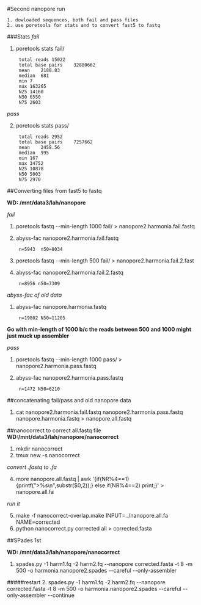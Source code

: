 #Second nanopore run

	1. dowloaded sequences, both fail and pass files
	2. use poretools for stats and to convert fast5 to fastq 


###Stats
*fail*

1. poretools stats fail/ 

		total reads	15022
		total base pairs	32880662
		mean	2188.83
		median	681
		min	7
		max	163265
		N25	14160
		N50	6550
		N75	2603

*pass*

2. poretools stats pass/

		total reads	2952
		total base pairs	7257662
		mean	2458.56
		median	995
		min	167
		max	34752
		N25	10878
		N50	5003
		N75	2970

##Converting files from fast5 to fastq 

**WD: /mnt/data3/lah/nanopore**

*fail*

1. poretools fastq  --min-length 1000 fail/ > nanopore2.harmonia.fail.fastq
2. abyss-fac nanopore2.harmonia.fail.fastq
		
		n=5943	n50=8034
		
3. poretools fastq --min-length 500 fail/ > nanopore2.harmonia.fail.2.fast
4. abyss-fac nanopore2.harmonia.fail.2.fastq 

		n=8956 n50=7309
		
*abyss-fac of old data*

1. abyss-fac nanopore.harmonia.fastq	

		n=19802 N50=11205
		
		
**Go with min-length of 1000 b/c the reads between 500 and 1000 might just muck up assembler** 

*pass*

1. poretools fastq --min-length 1000 pass/ > nanopore2.harmonia.pass.fastq
2. abyss-fac nanopore2.harmonia.pass.fastq 

		n=1472 N50=6210
	
##concatenating fail/pass and old nanopore data 
1. cat nanopore2.harmonia.fail.fastq nanopore2.harmonia.pass.fastq nanopore.harmonia.fastq > nanopore.all.fastq


##nanocorrect to correct all.fastq file
**WD:/mnt/data3/lah/nanopore/nanocorrect**

1. mkdir nanocorrect
2. tmux new -s nanocorrect

*convert .fastq to .fa*

4. more nanopore.all.fastq | awk '{if(NR%4==1) {printf(">%s\n",substr($0,2));} else if(NR%4==2) print;}' > nanopore.all.fa		

*run it*

5. make -f nanocorrect-overlap.make INPUT=../nanopore.all.fa NAME=corrected
6. python nanocorrect.py corrected all > corrected.fasta

##SPades 1st

**WD: /mnt/data3/lah/nanopore/nanocorrect**

1. spades.py -1 harm1.fq -2 harm2.fq --nanopore corrected.fasta -t 8 -m 500 -o harmonia.nanopore2.spades --careful --only-assembler

#####restart
2. spades.py -1 harm1.fq -2 harm2.fq --nanopore corrected.fasta -t 8 -m 500 -o harmonia.nanopore2.spades --careful --only-assembler --continue


	
					
